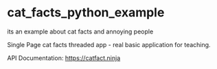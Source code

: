 # cat_facts_python_example
its an example about cat facts and annoying people

Single Page cat facts threaded app - real basic application for teaching. 

API Documentation: https://catfact.ninja
